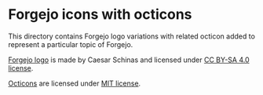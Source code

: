 # Forgejo icons with octicons

This directory contains Forgejo logo variations with related octicon added to represent a particular topic of Forgejo.

[Forgejo logo](../../#logo) is made by Caesar Schinas and licensed under [CC BY-SA 4.0 license](https://creativecommons.org/licenses/by-sa/4.0/).

[Octicons](https://primer.style/foundations/icons) are licensed under [MIT license](https://raw.githubusercontent.com/primer/octicons/main/LICENSE).
